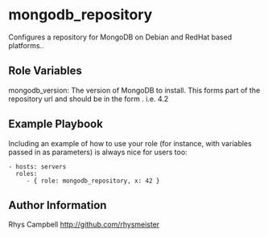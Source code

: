 mongodb_repository
===================

Configures a repository for MongoDB on Debian and RedHat based platforms..

Role Variables
--------------

mongodb_version: The version of MongoDB to install. This forms part of the repository url and should be in the form <major>.<minor> i.e. 4.2


Example Playbook
----------------

Including an example of how to use your role (for instance, with variables
passed in as parameters) is always nice for users too:

    - hosts: servers
      roles:
         - { role: mongodb_repository, x: 42 }

Author Information
------------------

Rhys Campbell http://github.com/rhysmeister
